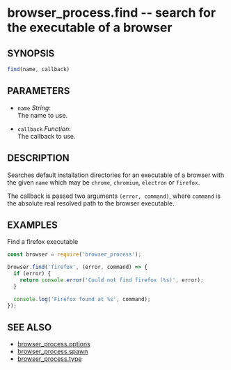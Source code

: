 # browser_process.find -- search for the executable of a browser

## SYNOPSIS

```js
find(name, callback)
```

## PARAMETERS

* `name` *String*:  
    The name to use.

* `callback` *Function*:  
    The callback to use.

## DESCRIPTION

Searches default installation directories for an executable of a browser with
the given `name` which may be `chrome`, `chromium`, `electron` or `firefox`.

The callback is passed two arguments `(error, command)`, where `command` is
the absolute real resolved path to the browser executable.

## EXAMPLES

Find a firefox executable

```js
const browser = require('browser_process');

browser.find('firefox', (error, command) => {
  if (error) {
    return console.error('Could not find firefox (%s)', error);
  }

  console.log('Firefox found at %s', command);
});
```

## SEE ALSO

- [browser_process.options](browser_process.options.3.md)
- [browser_process.spawn](browser_process.spawn.3.md)
- [browser_process.type](browser_process.type.3.md)

